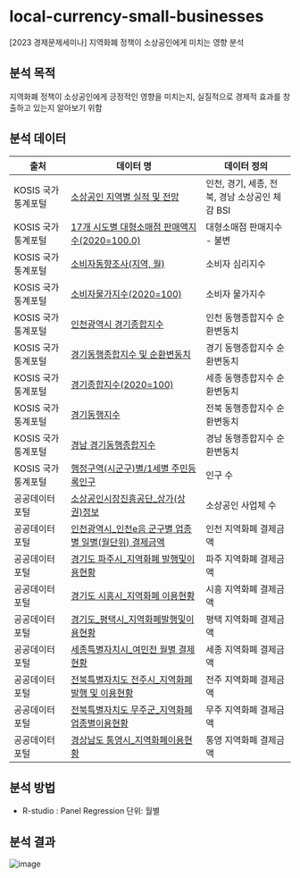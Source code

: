 # local-currency-small-businesses
[2023 경제문제세미나] 지역화폐 정책이 소상공인에게 미치는 영향 분석


## 분석 목적
지역화폐 정책이 소상공인에게 긍정적인 영향을 미치는지, 실질적으로 경제적 효과를 창출하고 있는지 알아보기 위함


## 분석 데이터
|출처|데이터 명|데이터 정의|
|------|---|---|
|KOSIS 국가통계포털|[소상공인 지역별 실적 및 전망](https://kosis.kr/statHtml/statHtml.do?orgId=142&tblId=DT_S0001N_005&conn_path=I2)|인천, 경기, 세종, 전북, 경남 소상공인 체감 BSI|
|KOSIS 국가통계포털|[17개 시도별 대형소매점 판매액지수(2020=100.0)](https://kosis.kr/statHtml/statHtml.do?orgId=101&tblId=DT_1K41015&conn_path=I2)|대형소매점 판매지수 - 불변|
|KOSIS 국가통계포털|[소비자동향조사(지역, 월)](https://kosis.kr/statHtml/statHtml.do?orgId=301&tblId=DT_511Y004&conn_path=I2)|소비자 심리지수|
|KOSIS 국가통계포털|[소비자물가지수(2020=100)](https://kosis.kr/statHtml/statHtml.do?orgId=101&tblId=DT_1J22003&conn_path=I2)|소비자 물가지수|
|KOSIS 국가통계포털|[인천광역시 경기종합지수](https://kosis.kr/statHtml/statHtml.do?orgId=204&tblId=DT_204N_K002&conn_path=I2)|인천 동행종합지수 순환변동치|
|KOSIS 국가통계포털|[경기동행종합지수 및 순환변동치](https://kosis.kr/statHtml/statHtml.do?orgId=210&tblId=DT_2020037_005&conn_path=I2)|경기 동행종합지수 순환변동치|
|KOSIS 국가통계포털|[경기종합지수(2020=100)](https://kosis.kr/statHtml/statHtml.do?orgId=213&tblId=DT_213N_CN01001E&conn_path=I2)|세종 동행종합지수 순환변동치|
|KOSIS 국가통계포털|[경기동행지수](https://kosis.kr/statHtml/statHtml.do?orgId=214&tblId=DT_214N_Z01900&conn_path=I2)|전북 동행종합지수 순환변동치|
|KOSIS 국가통계포털|[경남 경기동행종합지수](https://kosis.kr/statHtml/statHtml.do?orgId=217&tblId=DT_217J00010&conn_path=I2)|경남 동행종합지수 순환변동치|
|KOSIS 국가통계포털|[행정구역(시군구)별/1세별 주민등록인구](https://kosis.kr/statHtml/statHtml.do?orgId=101&tblId=DT_1B04006&conn_path=I2)|인구 수|
|공공데이터포털|[소상공인시장진흥공단_상가(상권)정보](https://www.data.go.kr/data/15083033/fileData.do#layer_data_infomation)|소상공인 사업체 수|
|공공데이터포털|[인천광역시_인천e음 군구별 업종별 일별(월단위) 결제금액](https://www.data.go.kr/data/15067973/fileData.do)|인천 지역화폐 결제금액|
|공공데이터포털|[경기도 파주시_지역화폐 발행및이용현황](https://www.data.go.kr/data/15049050/fileData.do)|파주 지역화폐 결제금액|
|공공데이터포털|[경기도 시흥시_지역화폐 이용현황](https://www.data.go.kr/data/15090662/fileData.do)|시흥 지역화폐 결제금액|
|공공데이터포털|[경기도_평택시_지역화폐발행및이용현황](https://www.data.go.kr/data/15039663/fileData.do)|평택 지역화폐 결제금액|
|공공데이터포털|[세종특별자치시_여민전 월별 결제 현황](https://www.data.go.kr/data/15100010/fileData.do)|세종 지역화폐 결제금액|
|공공데이터포털|[전북특별자치도 전주시_지역화폐발행 및 이용현황](https://www.data.go.kr/data/15100894/fileData.do)|전주 지역화폐 결제금액|
|공공데이터포털|[전북특별자치도 무주군_지역화폐업종별이용현황](https://www.data.go.kr/data/15101940/fileData.do)|무주 지역화폐 결제금액|
|공공데이터포털|[경상남도 통영시_지역화폐이용현황](https://www.data.go.kr/data/15079693/fileData.do)|통영 지역화폐 결제금액|



## 분석 방법
* R-studio : Panel Regression
단위: 월별


## 분석 결과
![image](https://github.com/user-attachments/assets/10aa1e37-646e-469c-b6c9-009911690649)

